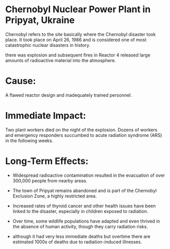 # Chernobyl Nuclear Power Plant in Pripyat, Ukraine
Chernobyl refers to the site basically where the Chernobyl disaster took place.
It took place on April 26, 1986 and is considered one of most catastrophic nuclear disasters in history.

there was explosion and subsequent fires in Reactor 4 released large amounts of radioactive material into the atmosphere.

# Cause:

A flawed reactor design and 
inadequately trained personnel.

# Immediate Impact:

Two plant workers died on the night of the explosion.
Dozens of workers and emergency responders succumbed to acute radiation syndrome (ARS) in the following weeks.

# Long-Term Effects:

- Widespread radioactive contamination resulted in the evacuation of over 300,000 people from nearby areas.
- The town of Pripyat remains abandoned and is part of the Chernobyl Exclusion Zone, a highly restricted area.
- Increased rates of thyroid cancer and other health issues have been linked to the disaster, especially in children exposed to radiation.

- Over time, some wildlife populations have adapted and even thrived in the absence of human activity, though they carry radiation risks.


- although it had very less immediate deaths but overtime there are estimated 1000s of deaths due to radiation-induced illnesses. 
